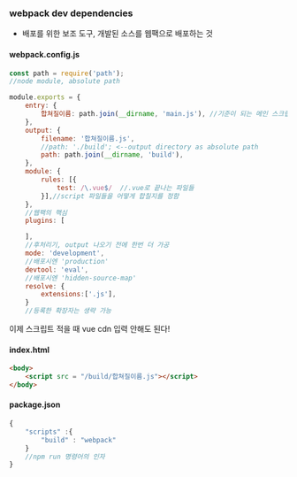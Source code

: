### webpack dev dependencies
- 배포를 위한 보조 도구, 개발된 소스를 웹팩으로 배포하는 것

#### webpack.config.js

```javascript
const path = require('path'); 
//node module, absolute path

module.exports = {
    entry: {
        합쳐질이름: path.join(__dirname, 'main.js'), //기준이 되는 메인 스크립트 파일
    },
    output: {
        filename: '합쳐질이름.js',
        //path: './build'; <--output directory as absolute path
        path: path.join(__dirname, 'build'),
    },
    module: {
        rules: [{
            test: /\.vue$/  //.vue로 끝나는 파일들
        }],//script 파일들을 어떻게 합칠지를 정함
    }, 
    //웹팩의 핵심
    plugins: [

    ],
    //후처리기, output 나오기 전에 한번 더 가공
    mode: 'development', 
    //배포시엔 'production'
    devtool: 'eval', 
    //배포시엔 'hidden-source-map'
    resolve: {
        extensions:['.js'],
    }
    //등록한 확장자는 생략 가능
```
이제 스크립트 적을 때 vue cdn 입력 안해도 된다!

#### index.html
```html
<body>
    <script src = "/build/합쳐질이름.js"></script>
</body>
```
#### package.json
```javascript
{
    "scripts" :{
        "build" : "webpack"
    }
    //npm run 명령어의 인자
}
```